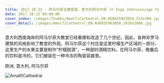 ```yaml
---
title: 2017.10.22 - 阿马尔菲主教座堂，意大利阿马尔菲 (© Inge Johnsson/age fotostock)
date: 2017.10.22 00:00:00
cover_index: /images/thumbs/AmalfiCathedral_EN-AU8035963050_533x300.jpg
cover_detail: /images/AmalfiCathedral_EN-AU8035963050_1920x1080.jpg
---
```


意大利西南海岸的阿马尔菲大教堂已经重建和改造了几个世纪，因此，各种非罗马建筑的风格影响了教堂的外观。阿马尔菲这个村庄是这里柠檬生产区域的一部分，这里生产的水果主要是制作“柠檬甜酒”，一种甜的酒精饮料。在阿马尔菲，晚餐后的饮料是冷的，它们被装在一种冷冻的陶瓷容器里。

欧洲, 意大利, 阿马尔菲

![AmalfiCathedral](/images/AmalfiCathedral_EN-AU8035963050_1920x1080.jpg)
